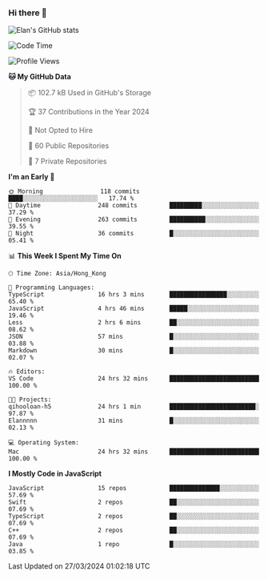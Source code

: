 ### Hi there 👋

![Elan's GitHub stats](https://github-readme-stats.vercel.app/api?username=elaninhust&rank_icon=github)

<!--START_SECTION:waka-->
![Code Time](http://img.shields.io/badge/Code%20Time-118%20hrs%2030%20mins-blue)

![Profile Views](http://img.shields.io/badge/Profile%20Views-0-blue)

**🐱 My GitHub Data** 

> 📦 102.7 kB Used in GitHub's Storage 
 > 
> 🏆 37 Contributions in the Year 2024
 > 
> 🚫 Not Opted to Hire
 > 
> 📜 60 Public Repositories 
 > 
> 🔑 7 Private Repositories 
 > 
**I'm an Early 🐤** 

```text
🌞 Morning                118 commits         ████░░░░░░░░░░░░░░░░░░░░░   17.74 % 
🌆 Daytime                248 commits         █████████░░░░░░░░░░░░░░░░   37.29 % 
🌃 Evening                263 commits         ██████████░░░░░░░░░░░░░░░   39.55 % 
🌙 Night                  36 commits          █░░░░░░░░░░░░░░░░░░░░░░░░   05.41 % 
```


📊 **This Week I Spent My Time On** 

```text
🕑︎ Time Zone: Asia/Hong_Kong

💬 Programming Languages: 
TypeScript               16 hrs 3 mins       ████████████████░░░░░░░░░   65.40 % 
JavaScript               4 hrs 46 mins       █████░░░░░░░░░░░░░░░░░░░░   19.46 % 
Less                     2 hrs 6 mins        ██░░░░░░░░░░░░░░░░░░░░░░░   08.62 % 
JSON                     57 mins             █░░░░░░░░░░░░░░░░░░░░░░░░   03.88 % 
Markdown                 30 mins             █░░░░░░░░░░░░░░░░░░░░░░░░   02.07 % 

🔥 Editors: 
VS Code                  24 hrs 32 mins      █████████████████████████   100.00 % 

🐱‍💻 Projects: 
qihooloan-h5             24 hrs 1 min        ████████████████████████░   97.87 % 
Elannnnn                 31 mins             █░░░░░░░░░░░░░░░░░░░░░░░░   02.13 % 

💻 Operating System: 
Mac                      24 hrs 32 mins      █████████████████████████   100.00 % 
```

**I Mostly Code in JavaScript** 

```text
JavaScript               15 repos            ██████████████░░░░░░░░░░░   57.69 % 
Swift                    2 repos             ██░░░░░░░░░░░░░░░░░░░░░░░   07.69 % 
TypeScript               2 repos             ██░░░░░░░░░░░░░░░░░░░░░░░   07.69 % 
C++                      2 repos             ██░░░░░░░░░░░░░░░░░░░░░░░   07.69 % 
Java                     1 repo              █░░░░░░░░░░░░░░░░░░░░░░░░   03.85 % 
```




 Last Updated on 27/03/2024 01:02:18 UTC
<!--END_SECTION:waka-->
